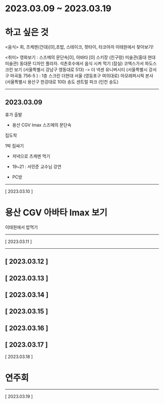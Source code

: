 # 2023.03.09 ~ 2023.03.19 #


# 하고 싶은 것
<음식>
회, 츠케멘(건대)[0],초밥, 스테이크, 팟타이, 타코야끼
이태원에서 찾아보기!

<취미>
영화보기 : 스즈메의 문단속[0], 아바타 [0]
스키장 (친구랑)
미술관(홍대 현대미술관)
동대문 디자인 플라자. 
석촌호수에서 음식 시켜 먹기 (잠실)
코엑스가서 파도스크린 보기 (서울특별시 강남구 영동대로 513) -> 더 넥센 유니버시티 (서울특별시 강서구 마곡동 756-5 ) : 1층 스크린
더현대 서울 (영등포구 여의대로)
아모레퍼시픽 본사 (서울특별시 용산구 한강대로 100)
송도 센트럴 파크 (인천 송도)



------------------------------------------------------------

## 2023.03.09

휴가 출발 

- 용산 CGV Imax 스즈메의 문단속

집도착 

1박 짐싸기 

- 저녁으로 츠케멘 먹기


- 19~21 : 서민준 교수님 강연

- PC방
------------------------------------------------------------
[ 2023.03.10 ] 

# 용산 CGV 아바타 Imax 보기

이태원에서 밥먹기



------------------------------------------------------------
[ 2023.03.11 ] 



------------------------------------------------------------
[ 2023.03.12 ] 
------------------------------------------------------------
[ 2023.03.13 ] 
------------------------------------------------------------
[ 2023.03.14 ] 
------------------------------------------------------------
[ 2023.03.15 ] 
------------------------------------------------------------
[ 2023.03.16 ] 
------------------------------------------------------------
[ 2023.03.17 ] 
------------------------------------------------------------
[ 2023.03.18 ] 

# 연주회


------------------------------------------------------------
[ 2023.03.19 ] 


